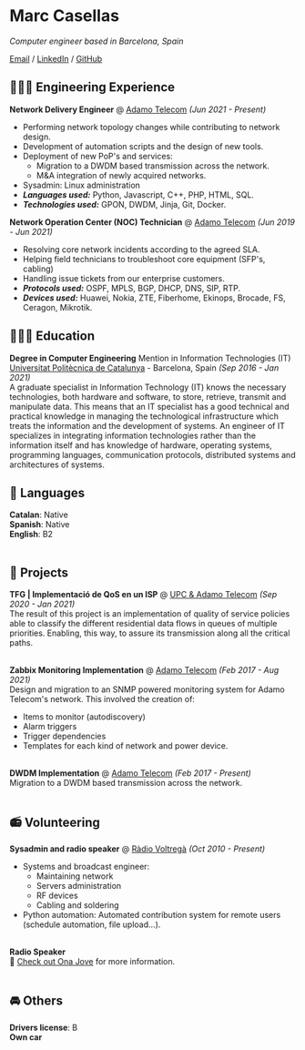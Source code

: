 # Marc Casellas

_Computer engineer based in Barcelona, Spain_ <br>

[Email](mailto:marccasellasmuns@gmail.com) / [LinkedIn](https://www.linkedin.com/in/mcasellas98/) / [GitHub](https://github.com/mcasellas/)

## 👨🏻‍💻 Engineering Experience

**Network Delivery Engineer** @ [Adamo Telecom](https://adamo.es) _(Jun 2021 - Present)_ <br>

  - Performing network topology changes while contributing to network design.
  - Development of automation scripts and the design of new tools. 
  - Deployment of new PoP's and services:
    - Migration to a DWDM based transmission across the network.
    - M&A integration of newly acquired networks.
  - Sysadmin: Linux administration
  - **_Languages used:_** Python, Javascript, C++, PHP, HTML, SQL.
  - **_Technologies used:_** GPON, DWDM, Jinja, Git, Docker.

**Network Operation Center (NOC) Technician** @ [Adamo Telecom](https://adamo.es) _(Jun 2019 - Jun 2021)_ <br>

  - Resolving core network incidents according to the agreed SLA.
  - Helping field technicians to troubleshoot core equipment (SFP's, cabling)
  - Handling issue tickets from our enterprise customers.
  - **_Protocols used:_** OSPF, MPLS, BGP, DHCP, DNS, SIP, RTP.
  - **_Devices used:_** Huawei, Nokia, ZTE, Fiberhome, Ekinops, Brocade, FS, Ceragon, Mikrotik.

## 👨🏻‍🎓 Education

**Degree in Computer Engineering** Mention in Information Technologies (IT)<br>
[Universitat Politècnica de Catalunya](https://www.upc.edu) - Barcelona, Spain _(Sep 2016 - Jan 2021)_ <br>
A graduate specialist in Information Technology (IT) knows the necessary technologies, both hardware and software, to store, retrieve, transmit and manipulate data. This means that an IT specialist has a good technical and practical knowledge in managing the technological infrastructure which treats the information and the development of systems. An engineer of IT specializes in integrating information technologies rather than the information itself and has knowledge of hardware, operating systems, programming languages, communication protocols, distributed systems and architectures of systems.

## 💬 Languages

**Catalan**: Native <br>
**Spanish**: Native <br>
**English**: B2
<br><br>

## 📌 Projects 

**TFG | Implementació de QoS en un ISP** @ [UPC & Adamo Telecom](https://upcommons.upc.edu/handle/2117/344879) _(Sep 2020 - Jan 2021)_ <br>
The result of this project is an implementation of quality of service policies able to classify the different residential data flows in queues of multiple priorities. Enabling, this way, to assure its transmission along all the critical paths. 
<br><br>

**Zabbix Monitoring Implementation** @ [Adamo Telecom](https://www.redi-school.org/) _(Feb 2017 - Aug 2021)_<br>
Design and migration to an SNMP powered monitoring system for Adamo Telecom's network. This involved the creation of:
  - Items to monitor (autodiscovery)
  - Alarm triggers
  - Trigger dependencies
  - Templates for each kind of network and power device.
<br><br>

**DWDM Implementation** @ [Adamo Telecom](https://www.redi-school.org/) _(Feb 2017 - Present)_<br>
Migration to a DWDM based transmission across the network.
<br><br>

## 📻 Volunteering

**Sysadmin and radio speaker** @ [Ràdio Voltregà](https://radiovoltrega.com) _(Oct 2010 - Present)_ <br>
- Systems and broadcast engineer: 
  - Maintaining network
  - Servers administration
  - RF devices 
  - Cabling and soldering
- Python automation: Automated contribution system for remote users (schedule automation, file upload...).
<br><br>

**Radio Speaker**<br>
🎤 [Check out Ona Jove](https://radiovoltrega.com/programes#Dimarts) for more information.
<br><br>

## 🚘 Others

**Drivers license**: B <br>
**Own car**
<br><br>

